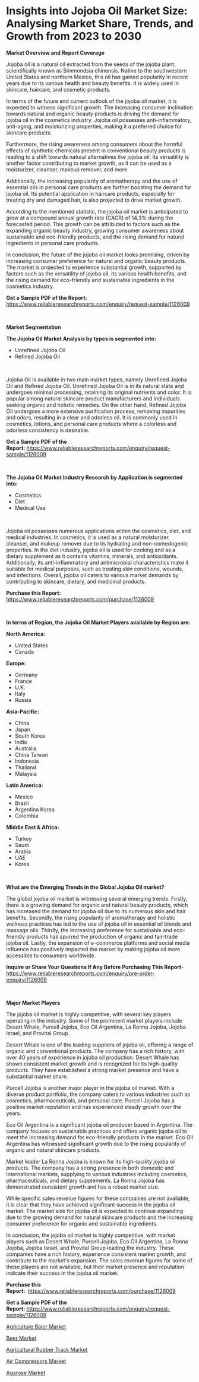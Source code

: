 <p><h1>Insights into Jojoba Oil Market Size: Analysing Market Share, Trends, and Growth from 2023 to 2030</h1></p><p><strong>Market Overview and Report Coverage</strong></p>
<p><p>Jojoba oil is a natural oil extracted from the seeds of the jojoba plant, scientifically known as Simmondsia chinensis. Native to the southwestern United States and northern Mexico, this oil has gained popularity in recent years due to its various health and beauty benefits. It is widely used in skincare, haircare, and cosmetic products.</p><p>In terms of the future and current outlook of the jojoba oil market, it is expected to witness significant growth. The increasing consumer inclination towards natural and organic beauty products is driving the demand for jojoba oil in the cosmetics industry. Jojoba oil possesses anti-inflammatory, anti-aging, and moisturizing properties, making it a preferred choice for skincare products.</p><p>Furthermore, the rising awareness among consumers about the harmful effects of synthetic chemicals present in conventional beauty products is leading to a shift towards natural alternatives like jojoba oil. Its versatility is another factor contributing to market growth, as it can be used as a moisturizer, cleanser, makeup remover, and more.</p><p>Additionally, the increasing popularity of aromatherapy and the use of essential oils in personal care products are further boosting the demand for jojoba oil. Its potential application in haircare products, especially for treating dry and damaged hair, is also projected to drive market growth.</p><p>According to the mentioned statistic, the jojoba oil market is anticipated to grow at a compound annual growth rate (CAGR) of 14.3% during the forecasted period. This growth can be attributed to factors such as the expanding organic beauty industry, growing consumer awareness about sustainable and eco-friendly products, and the rising demand for natural ingredients in personal care products.</p><p>In conclusion, the future of the jojoba oil market looks promising, driven by increasing consumer preference for natural and organic beauty products. The market is projected to experience substantial growth, supported by factors such as the versatility of jojoba oil, its various health benefits, and the rising demand for eco-friendly and sustainable ingredients in the cosmetics industry.</p></p>
<p><strong>Get a Sample PDF of the Report:</strong> <a href="https://www.reliableresearchreports.com/enquiry/request-sample/1126009">https://www.reliableresearchreports.com/enquiry/request-sample/1126009</a></p>
<p>&nbsp;</p>
<p><strong>Market Segmentation</strong></p>
<p><strong>The Jojoba Oil Market Analysis by types is segmented into:</strong></p>
<p><ul><li>Unrefined Jojoba Oil</li><li>Refined Jojoba Oil</li></ul></p>
<p>&nbsp;</p>
<p><p>Jojoba Oil is available in two main market types, namely Unrefined Jojoba Oil and Refined Jojoba Oil. Unrefined Jojoba Oil is in its natural state and undergoes minimal processing, retaining its original nutrients and color. It is popular among natural skincare product manufacturers and individuals seeking organic and holistic remedies. On the other hand, Refined Jojoba Oil undergoes a more extensive purification process, removing impurities and odors, resulting in a clear and odorless oil. It is commonly used in cosmetics, lotions, and personal care products where a colorless and odorless consistency is desirable.</p></p>
<p><strong>Get a Sample PDF of the Report:</strong>&nbsp;<a href="https://www.reliableresearchreports.com/enquiry/request-sample/1126009">https://www.reliableresearchreports.com/enquiry/request-sample/1126009</a></p>
<p>&nbsp;</p>
<p><strong>The Jojoba Oil Market Industry Research by Application is segmented into:</strong></p>
<p><ul><li>Cosmetics</li><li>Diet</li><li>Medical Use</li></ul></p>
<p>&nbsp;</p>
<p><p>Jojoba oil possesses numerous applications within the cosmetics, diet, and medical industries. In cosmetics, it is used as a natural moisturizer, cleanser, and makeup remover due to its hydrating and non-comedogenic properties. In the diet industry, jojoba oil is used for cooking and as a dietary supplement as it contains vitamins, minerals, and antioxidants. Additionally, its anti-inflammatory and antimicrobial characteristics make it suitable for medical purposes, such as treating skin conditions, wounds, and infections. Overall, jojoba oil caters to various market demands by contributing to skincare, dietary, and medicinal products.</p></p>
<p><strong>Purchase this Report:</strong>&nbsp; <a href="https://www.reliableresearchreports.com/purchase/1126009">https://www.reliableresearchreports.com/purchase/1126009</a></p>
<p>&nbsp;</p>
<p><strong>In terms of Region, the Jojoba Oil Market Players available by Region are:</strong></p>
<p>
    <p> <strong> North America: </strong>
        <ul>
            <li>United States</li>
            <li>Canada</li>
        </ul>
        </p> 
    <p> <strong> Europe: </strong>
        <ul>
            <li>Germany</li>
            <li>France</li>
            <li>U.K.</li>
            <li>Italy</li>
            <li>Russia</li>
        </ul>
        </p> 
    <p> <strong> Asia-Pacific: </strong>
        <ul>
            <li>China</li>
            <li>Japan</li>
            <li>South Korea</li>
            <li>India</li>
            <li>Australia</li>
            <li>China Taiwan</li>
            <li>Indonesia</li>
            <li>Thailand</li>
            <li>Malaysia</li>
        </ul>
        </p> 
    <p> <strong> Latin America: </strong>
        <ul>
            <li>Mexico</li>
            <li>Brazil</li>
            <li>Argentina Korea</li>
            <li>Colombia</li>
        </ul>
        </p> 
    <p> <strong> Middle East & Africa: </strong>
        <ul>
            <li>Turkey</li>
            <li>Saudi</li>
            <li>Arabia</li>
            <li>UAE</li>
            <li>Korea</li>
        </ul>
    </p>
    </p>
<p>&nbsp;</p>
<p><strong>What are the Emerging Trends in the Global Jojoba Oil market?</strong></p>
<p><p>The global jojoba oil market is witnessing several emerging trends. Firstly, there is a growing demand for organic and natural beauty products, which has increased the demand for jojoba oil due to its numerous skin and hair benefits. Secondly, the rising popularity of aromatherapy and holistic wellness practices has led to the use of jojoba oil in essential oil blends and massage oils. Thirdly, the increasing preference for sustainable and eco-friendly products has spurred the production of organic and fair-trade jojoba oil. Lastly, the expansion of e-commerce platforms and social media influence has positively impacted the market by making jojoba oil more accessible to consumers worldwide.</p></p>
<p><strong>Inquire or Share Your Questions If Any Before Purchasing This Report</strong>- <a href="https://www.reliableresearchreports.com/enquiry/pre-order-enquiry/1126009">https://www.reliableresearchreports.com/enquiry/pre-order-enquiry/1126009</a></p>
<p>&nbsp;</p>
<p><strong>Major Market Players</strong></p>
<p><p>The jojoba oil market is highly competitive, with several key players operating in the industry. Some of the prominent market players include Desert Whale, Purcell Jojoba, Eco Oil Argentina, La Ronna Jojoba, Jojoba Israel, and Provital Group.</p><p>Desert Whale is one of the leading suppliers of jojoba oil, offering a range of organic and conventional products. The company has a rich history, with over 40 years of experience in jojoba oil production. Desert Whale has shown consistent market growth and is recognized for its high-quality products. They have established a strong market presence and have a substantial market share.</p><p>Purcell Jojoba is another major player in the jojoba oil market. With a diverse product portfolio, the company caters to various industries such as cosmetics, pharmaceuticals, and personal care. Purcell Jojoba has a positive market reputation and has experienced steady growth over the years.</p><p>Eco Oil Argentina is a significant jojoba oil producer based in Argentina. The company focuses on sustainable practices and offers organic jojoba oil to meet the increasing demand for eco-friendly products in the market. Eco Oil Argentina has witnessed significant growth due to the rising popularity of organic and natural skincare products.</p><p>Market leader La Ronna Jojoba is known for its high-quality jojoba oil products. The company has a strong presence in both domestic and international markets, supplying to various industries including cosmetics, pharmaceuticals, and dietary supplements. La Ronna Jojoba has demonstrated consistent growth and has a robust market size.</p><p>While specific sales revenue figures for these companies are not available, it is clear that they have achieved significant success in the jojoba oil market. The market size for jojoba oil is expected to continue expanding due to the growing demand for natural skincare products and the increasing consumer preference for organic and sustainable ingredients.</p><p>In conclusion, the jojoba oil market is highly competitive, with market players such as Desert Whale, Purcell Jojoba, Eco Oil Argentina, La Ronna Jojoba, Jojoba Israel, and Provital Group leading the industry. These companies have a rich history, experience consistent market growth, and contribute to the market's expansion. The sales revenue figures for some of these players are not available, but their market presence and reputation indicate their success in the jojoba oil market.</p></p>
<p><strong>Purchase this Report:</strong>&nbsp;&nbsp;<a href="https://www.reliableresearchreports.com/purchase/1126009">https://www.reliableresearchreports.com/purchase/1126009</a></p>
<p></p>
<p><strong>Get a Sample PDF of the Report:</strong>&nbsp;<a href="https://www.reliableresearchreports.com/enquiry/request-sample/1126009">https://www.reliableresearchreports.com/enquiry/request-sample/1126009</a></p>
<p><p><a href="https://medium.com/@santosh.reportprime/agriculture-baler-market-the-key-to-successful-business-strategy-forecast-till-2030-8a6ee91cba64">Agriculture Baler Market</a></p><p><a href="https://medium.com/@mayrussel1912/beer-market-size-cagr-trends-2024-2030-e7c88b010cfd">Beer Market</a></p><p><a href="https://medium.com/@kevinbarnes75/agricultural-rubber-track-market-size-and-market-trends-complete-industry-overview-2023-to-2030-d769954efb92">Agricultural Rubber Track Market</a></p><p><a href="https://medium.com/@mayankdeswal9588dm/air-compressors-market-report-reveals-the-latest-trends-and-growth-opportunities-of-this-market-f2969082df67">Air Compressors Market</a></p><p><a href="https://medium.com/@fredyconn/agarose-market-comprehensive-assessment-by-type-application-and-geography-a58ab2591bed">Agarose Market</a></p></p>